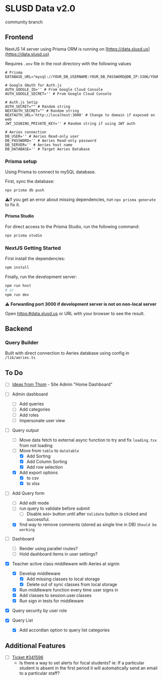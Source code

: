 # SLUSD Data v2.0 

community branch

## Frontend

NextJS 14 server using Prisma ORM is running on [https://data.slusd.us](https://data.slusd.us)

Requires `.env` file in the root directory with the following values

```.env
# Prisma
DATABASE_URL="mysql://YOUR_DB_USERNAME:YOUR_DB_PASSWORD@DB_IP:3306/YOUR_DATABASE_SCHEMA_NAME"

# Google OAuth for Auth.js
AUTH_GOOGLE_ID='' # From Google Cloud Console
AUTH_GOOGLE_SECRET='' # From Google Cloud Console

# Auth.js Setip
AUTH_SECRET="" # Random string
NEXTAUTH_SECRET="" # Random string
NEXTAUTH_URL='http://localhost:3000' # Change to domain if exposed on web
JWT_SIGNING_PRIVATE_KEY='' # Random string if using JWT auth

# Aeries connection
DB_USER='' # Aeries Read-only user
DB_PASSWORD='' # Aeries Read-only password
DB_SERVER='' # Aeries host name
DB_DATABASE='' # Target Aeries Database

```

### Prisma  setup

Using Prisma to connect to mySQL database.

First, sync the database:

```bash
npx prisma db push

```

:warning:If you get an error about missing dependencies, run `npx prisma generate` to fix it.

#### Prisma Studio

For direct access to the Prisma Studio, run the following command:

```bash
npx prisma studio
```

### NextJS Getting Started

First install the dependencies:

```bash
npm install
```

Finally, run the development server:

```bash
npm run host
# or
npm run dev
```

:warning: **Forwarding port 3000 if development server is not on non-local server**

Open [https:#data.slusd.us](https:#data.slusd.us) or URL with your browser to see the result.

## Backend

### Query Builder

Built with direct connection to Aeries database using config in `/lib/aeries.ts`

## To Do
- [ ] [Ideas from Thom](https://docs.google.com/spreadsheets/d/1sciIq4W_Z122uuzMvqx6YvsvNEHl2CpDHn_FQvHyh6g/edit?usp=sharing) - Site Admin "Home Dashboard"

- [ ] Admin dashboard
  - [ ] Add queries
  - [ ] Add categories
  - [ ] Add roles
  - [ ] Impersonate user view
- [ ] Query output
  - [ ] Move data fetch to external async function to try and fix `loading.tsx` from not loading
  - [ ] Move from `table` to `datatable`
    - [x] Add Sorting
    - [X] Add Column Sorting
    - [x] Add row selection
  - [x] Add export options
    - [x] to csv
    - [x] to xlsx
- [ ] Add Query form
  - [ ] Add edit mode
  - [ ] run query to validate before submit
    - [ ] Disable `Add+` button until after `Validate` button is clicked and successful.
  - [x] find way to remove comments (stored as single line in DB) `Should be working`
- [ ] Dashboard
  - [ ] Render using parallel routes?
  - [ ] Hold dashboard items in user settings?
- [x] Teacher active class middleware with Aeries at signin
  - [x] Develop middleware
    - [x] Add missing classes to local storage
    - [x] Delete out of sync classes from local storage
  - [x] Run middleware function every time user signs in
  - [x] Add classes to session.user.classes
  - [x] Run sign in tests for middleware
- [x] Query security by user role
- [x] Query List
  - [x] Add accordian option to query list categories 

  
## Additional Features

- [ ] [Ticket #341596](https://osticket.slusd.us/scp/tickets.php?id=22460)
  - Is there a way to set alerts for focal students? ie: If a particular student is absent in the first period it will automatically send an email to a particular staff?
